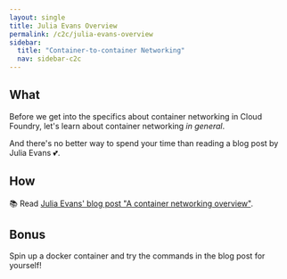 ```yaml
---
layout: single
title: Julia Evans Overview
permalink: /c2c/julia-evans-overview
sidebar:
  title: "Container-to-container Networking"
  nav: sidebar-c2c
---
```


## What

Before we get into the specifics about container networking in Cloud Foundry,
let's learn about container networking _in general_.

And there's no better way to spend your time than reading a blog post by Julia
Evans 💕.

## How

📚 Read [Julia Evans' blog post "A container networking
overview"](https://jvns.ca/blog/2016/12/22/container-networking/).

## Bonus
Spin up a docker container and try the commands in the blog post for yourself!
